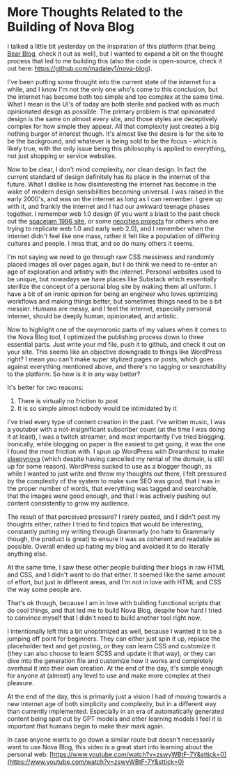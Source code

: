 # More Thoughts Related to the Building of Nova Blog

I talked a little bit yesterday on the inspiration of this platform (that being [Bear Blog](https://bearblog.dev/), check it out as well), but I wanted to expand a bit on the thought process that led to me building this (also the code is open-source, check it out here: https://github.com/madaley1/nova-blog).

I've been putting some thought into the current state of the internet for a while, and I know I'm not the only one who's come to this conclusion, but the internet has become both too simple and too complex at the same time. What I mean is the UI's of today are both sterile and packed with as much opinionated design as possible. The primary problem is that opinionated design is the same on almost every site, and those styles are deceptively complex for how simple they appear. All that complexity just creates a big nothing burger of interest though. It's almost like the desire is for the site to be the background, and whatever is being sold to be the focus - which is likely true, with the only issue being this philosophy is applied to everything, not just shopping or service websites.

Now to be clear, I don't mind complexity, nor clean design. In fact the current standard of design definitely has its place in the internet of the future. What I dislike is how disinteresting the internet has become in the wake of modern design sensibilities becoming universal. I was raised in the early 2000's, and was on the internet as long as I can remember. I grew up with it, and frankly the internet and I had our awkward teenage phases together. I remember web 1.0 design (if you want a blast to the past check out the [spacejam 1996 site](https://www.spacejam.com/1996/), or some [neocities projects](https://neocities.org/browse) for others who are trying to replicate web 1.0 and early web 2.0), and I remember when the internet didn't feel like one mass, rather it felt like a population of differing cultures and people. I miss that, and so do many others it seems.

I'm not saying we need to go through raw CSS messiness and randomly placed images all over pages again, but I do think we need to re-enter an age of exploration and artistry with the internet. Personal websites used to be unique, but nowadays we have places like Substack which essentially sterilize the concept of a personal blog site by making them all uniform. I have a bit of an ironic opinion for being an engineer who loves optimizing workflows and making things better, but sometimes things need to be a bit messier. Humans are messy, and I feel the internet, especially personal internet, should be deeply human, opinionated, and artistic. 

Now to highlight one of the oxymoronic parts of my values when it comes to the Nova Blog tool, I optimized the publishing process down to three essential parts. Just write your md file, push it to github, and check it out on your site. This seems like an objective downgrade to things like WordPress right? I mean you can't make super stylized pages or posts, which goes against everything mentioned above, and there's no tagging or searchability to the platform. So how is it in any way better?

It's better for two reasons:
1. There is virtually no friction to post
2. It is so simple almost nobody would be intimidated by it

I've tried every type of content creation in the past. I've written music, I was a youtuber with a not-insignificant subscriber count (at the time I was doing it at least), I was a twitch streamer, and most importantly I've tried blogging. Ironically, while blogging on paper is the easiest to get going, it was the one I found the most friction with. I spun up WordPress with Dreamhost to make [sleepynova](https://sleepynova.blog/) (which despite having cancelled my rental of the domain, is still up for some reason). WordPress sucked to use as a blogger though, as while I wanted to just write and throw my thoughts out there, I felt pressured by the complexity of the system to make sure SEO was good, that I was in the proper number of words, that everything was tagged and searchable, that the images were good enough, and that I was actively pushing out content consistently to grow my audience.

The result of that perceived pressure? I rarely posted, and I didn't post my thoughts either, rather I tried to find topics that would be interesting, constantly putting my writing through Grammarly (no hate to Grammarly though, the product is great) to ensure it was as coherent and readable as possible. Overall ended up hating my blog and avoided it to do literally anything else.

At the same time, I saw these other people building their blogs in raw HTML and CSS, and I didn't want to do that either. It seemed like the same amount of effort, but just in different areas, and I'm not in love with HTML and CSS the way some people are. 

That's ok though, because I am in love with building functional scripts that do cool things, and that led me to build Nova Blog, despite how hard I tried to convince myself that I didn't need to build another tool right now.

I intentionally left this a bit unoptimized as well, because I wanted it to be a jumping off point for beginners. They can either just spin it up, replace the placeholder text and get posting, or they can learn CSS and customize it (they can also choose to learn SCSS and update it that way), or they can dive into the generation file and customize how it works and completely overhaul it into their own creation. At the end of the day, it's simple enough for anyone at (almost) any level to use and make more complex at their pleasure.

At the end of the day, this is primarily just a vision I had of moving towards a new internet age of both simplicity and complexity, but in a different way than currently implemented. Especially in an era of automatically generated content being spat out by GPT models and other learning models I feel it is important that humans begin to make their mark again.

In case anyone wants to go down a similar route but doesn't necessarily want to use Nova Blog, this video is a great start into learning about the personal web: [https://www.youtube.com/watch?v=zswyWBtF-7Y&sttick=0](https://www.youtube.com/watch?v=zswyWBtF-7Y&sttick=0)
